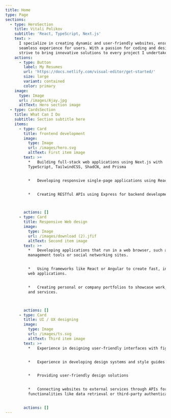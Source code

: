 ```yaml
---
title: Home
type: Page
sections:
  - type: HeroSection
    title: Vitali Polikov
    subtitle: 'React, TypeScript, Next.js'
    text: >
      I specialize in creating dynamic and user-friendly websites, ensuring a
      seamless experience for users. With a passion for coding and design, I
      strive to bring innovative solutions to every project I undertake.
    actions:
      - type: Button
        label: My Resumes
        url: 'https://docs.netlify.com/visual-editor/get-started/'
        size: large
        variant: contained
        color: primary
    image:
      type: Image
      url: /images/Ajay.jpg
      altText: Hero section image
  - type: CardsSection
    title: What Can I Do
    subtitle: Section subtitle here
    items:
      - type: Card
        title: frontend development
        image:
          type: Image
          url: /images/hero.svg
          altText: First item image
        text: >+
          *   Building full-stack web applications using Next.js with
          TypeScript, TailwindCSS, ShadCN, and Prisma


          *   Developing responsive single-page applications using React.js


          *   Creating RESTful APIs using Express for backend development



        actions: []
      - type: Card
        title: Responsive Web design
        image:
          type: Image
          url: /images/download (2).jfif
          altText: Second item image
        text: >+
          *   Developing applications that run in a web browser, such as project
          management tools or social networking sites.


          *   Using frameworks like React or Angular to create fast, interactive
          web applications.


          *   Creating personal or company portfolios to showcase work, skills,
          and services.



        actions: []
      - type: Card
        title: UI / UX designing
        image:
          type: Image
          url: /images/ts.svg
          altText: Third item image
        text: >+
          *   Experience in designing user-friendly interfaces with figma


          *   Experience in developing design systems and style guides


          *   Providing user-friendly design solutions


          *   Connecting websites to external services through APIs for
          functionalities like data retrieval or third-party authentication.


        actions: []
---
```

